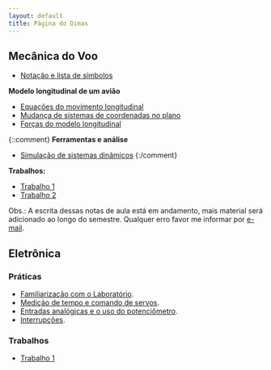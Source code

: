 ```yaml
---
layout: default
title: Página do Dimas
---
```



Mecânica do Voo
---------------

*  [Notação e lista de símbolos](mecvoo/notacao)

**Modelo longitudinal de um avião**

* [Equações do movimento longitudinal](mecvoo/long-eqmov)
* [Mudança de sistemas de coordenadas no plano](mecvoo/rot-long)
* [Forças do modelo longitudinal](mecvoo/forcas-long)

{::comment}
**Ferramentas e análise**

* [Simulação de sistemas dinâmicos](mecvoo/sim)
{:/comment}


**Trabalhos:**

* [Trabalho 1](mecvoo/trabalho1)
* [Trabalho 2](mecvoo/trabalho2)

Obs.: A escrita dessas notas de aula está em andamento, mais material será
adicionado ao longo do semestre. Qualquer erro favor me informar por [e-mail].

Eletrônica
----------

### Práticas

* [Familiarização com o Laboratório](eletronica/pratica1).
* [Medição de tempo e comando de servos](eletronica/tempo).
* [Entradas analógicas e o uso do potenciômetro](eletronica/leitura_analogica).
* [Interrupções](eletronica/interrupcoes).


### Trabalhos

* [Trabalho 1](eletronica/trabalho1)


[e-mail]: mailto:dimasad@ufmg.br
